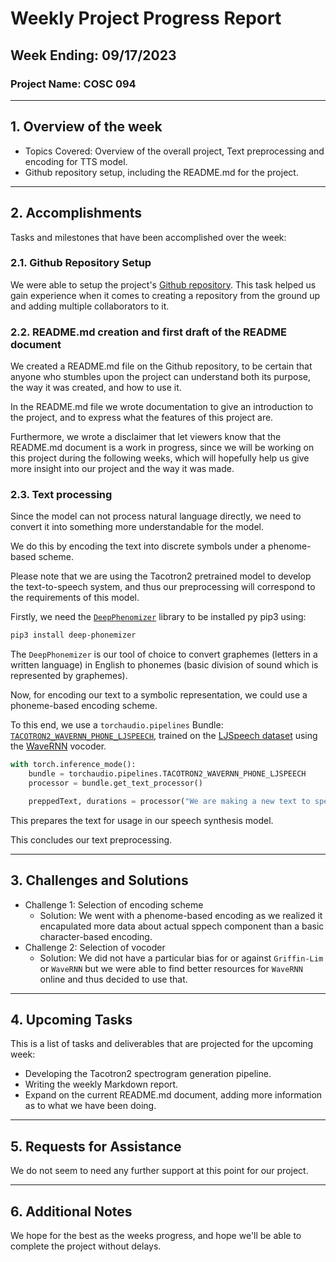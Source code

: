 # Weekly Project Progress Report

## Week Ending: 09/17/2023

### Project Name: COSC 094

---

## 1. Overview of the week
* Topics Covered: Overview of the overall project, Text preprocessing and encoding for TTS model.
* Github repository setup, including the README.md for the project.

---

## 2. Accomplishments

Tasks and milestones that have been accomplished over the week:

### 2.1. Github Repository Setup
We were able to setup the project's [Github repository](https://github.com/carlosguealv/cosc-094). This task helped us gain experience when it comes to creating a repository from the ground up and adding multiple collaborators to it.

### 2.2. README.md creation and first draft of the README document
We created a README.md file on the Github repository, to be certain that anyone who stumbles upon the project can understand both its purpose, the way it was created, and how to use it.

In the README.md file we wrote documentation to give an introduction to the project, and to express what the features of this project are.

Furthermore, we wrote a disclaimer that let viewers know that the README.md document is a work in progress, since we will be working on this project during the following weeks, which will hopefully help us give more insight into our project and the way it was made.

### 2.3. Text processing
Since the model can not process natural language directly, we need to convert it into something more understandable for the model.

We do this by encoding the text into discrete symbols under a phenome-based scheme.

Please note that we are using the Tacotron2 pretrained model to develop the text-to-speech system, and thus our preprocessing will correspond to the requirements of this model.

Firstly, we need the [`DeepPhenomizer`](https://github.com/as-ideas/DeepPhonemizer) library to be installed py pip3 using:
```bash
pip3 install deep-phonemizer
```

The `DeepPhonemizer` is our tool of choice to convert graphemes (letters in a written language) in English to phonemes (basic division of sound which is represented by graphemes).

Now, for encoding our text to a symbolic representation, we could use a phoneme-based encoding scheme.


To this end, we use a `torchaudio.pipelines` Bundle: [`TACOTRON2_WAVERNN_PHONE_LJSPEECH`](https://pytorch.org/audio/stable/generated/torchaudio.pipelines.TACOTRON2_WAVERNN_PHONE_LJSPEECH.html#torchaudio.pipelines.TACOTRON2_WAVERNN_PHONE_LJSPEECH), trained on the [LJSpeech dataset](https://keithito.com/LJ-Speech-Dataset/) using the [WaveRNN](https://github.com/fatchord/WaveRNN) vocoder.

```python
with torch.inference_mode():
    bundle = torchaudio.pipelines.TACOTRON2_WAVERNN_PHONE_LJSPEECH
    processor = bundle.get_text_processor()

    preppedText, durations = processor("We are making a new text to speech system")
```

This prepares the text for usage in our speech synthesis model.

This concludes our text preprocessing.

---
## 3. Challenges and Solutions

- Challenge 1: Selection of encoding scheme
  - Solution: We went with a phenome-based encoding as we realized it encapulated more data about actual sppech component than a basic character-based encoding.
- Challenge 2: Selection of vocoder
  - Solution: We did not have a particular bias for or against `Griffin-Lim` or `WaveRNN` but we were able to find better resources for `WaveRNN` online and thus decided to use that.
---
## 4. Upcoming Tasks

This is a list of tasks and deliverables that are projected for the upcoming week:

- Developing the Tacotron2 spectrogram generation pipeline.
- Writing the weekly Markdown report.
- Expand on the current README.md document, adding more information as to what we have been doing.
---
## 5. Requests for Assistance

We do not seem to need any further support at this point for our project.

---

## 6. Additional Notes

We hope for the best as the weeks progress, and hope we'll be able to complete the project without delays.
